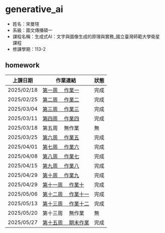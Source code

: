 # generative_ai

- 姓名：宋曼瑄
- 系級：圖文傳播碩一
- 課程名稱：生成式AI：文字與圖像生成的原理與實務_國立臺灣師範大學衛星課程
- 修課學期：113-2

## homework
|上課日期| 作業連結| 狀態|
|--| ---| --|
|2025/02/18| [第一周　 作業一](./0218畫函數圖型.ipynb)| 完成|
|2025/02/25| [第二周　 作業二](./0225第一個神經網路.ipynb)| 完成|
|2025/03/04| [第三周　 作業三](./0304%E4%BD%BF%E7%94%A8Style%20GAN%E7%94%9F%E6%88%90%E5%9C%96%E5%83%8F.ipynb)| 完成|
|2025/03/11| [第四周　 作業四](./0311兩個LLM比較.ipynb)| 完成|
|2025/03/18| 第五周　 無作業| 無|
|2025/03/25| [第六周　 作業五](./0325用OpenAI_API打造辯論家(ENTP)人格.ipynb)| 完成|
|2025/04/01| [第七周　 作業六](./0401用Ollama打造食神對話機器人.ipynb)| 完成|
|2025/04/08| [第八周　 作業七](./0408打造雙北桃園捷運旅遊地圖RAG系統.ipynb)| 完成|
|2025/04/15| [第九周　 作業八](./[0415AI代理設計模式_神級講師的社群貼文Two_Stage_CoT版.ipynb])| 完成|
|2025/04/29| [第十周　 作業九](./0422使用Microsoft_Bing_Create生成喜歡的風格圖片.ipynb)| 完成|
|2025/04/29| [第十一周　 作業十](./0429打造我Stable_Diffusion的WebAPP.ipynb)| 完成|
|2025/05/06| [第十二周　 作業十一](./0506在colab上使用fooocus_colab.ipynb)| 完成| 
|2025/05/13| [第十三周　 作業十二](./0520期末發想.ipynb)| 完成| 
|2025/05/20| 第十三周　 無作業| 無|
|2025/05/27| [第十五周　 期末作業](./期末_0603跨文化色彩語意比較_CLIP中語言對色彩理解的差異.ipynb)| 完成| 
